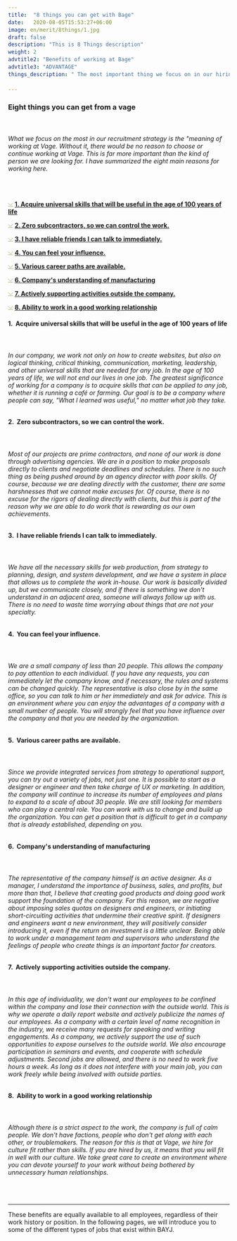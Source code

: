 ```yaml
---
title:  "8 things you can get with Bage"
date:   2020-08-05T15:53:27+06:00
image: en/merit/8things/1.jpg
draft: false
description: "This is 8 Things description"
weight: 2
advtitle2: "Benefits of working at Bage"
advtitle3: "ADVANTAGE"
things_description: " The most important thing we focus on in our hiring strategy is the significance of working at Vage. Here are 8 things you can gain from working at Vage."

---
```


<!--### Introduction-->
### **Eight things you can get from a vage**
&nbsp;

###### What we focus on the most in our recruitment strategy is the "meaning of working at Vage. Without it, there would be no reason to choose or continue working at Vage. This is far more important than the kind of person we are looking for. I have summarized the eight main reasons for working here.
&nbsp;

![Image not available](../../ico_arw_page_anchor.gif "Title")  [**1. Acquire universal skills that will be useful in the age of 100 years of life**](#1-nbspacquire-universal-skills-that-will-be-useful-in-the-age-of-100-years-of-life)    

 
![Image not available](../../ico_arw_page_anchor.gif "Title")  [**2. Zero subcontractors, so we can control the work.**](#2-nbspzero-subcontractors-so-we-can-control-the-work)   

 
![Image not available](../../ico_arw_page_anchor.gif "Title")  [**3. I have reliable friends I can talk to immediately.**](#3-nbspi-have-reliable-friends-i-can-talk-to-immediately)    

 
![Image not available](../../ico_arw_page_anchor.gif "Title")  [**4. You can feel your influence.**](#4-nbspyou-can-feel-your-influence)    

 
![Image not available](../../ico_arw_page_anchor.gif "Title")  [**5. Various career paths are available.**](#5-nbspvarious-career-paths-are-available)    

 
![Image not available](../../ico_arw_page_anchor.gif "Title")  [**6. Company's understanding of manufacturing**](#6-nbspcompanys-understanding-of-manufacturing)   

 
![Image not available](../../ico_arw_page_anchor.gif "Title")  [**7. Actively supporting activities outside the company.**](#7-nbspactively-supporting-activities-outside-the-company)   

 
![Image not available](../../ico_arw_page_anchor.gif "Title")  [**8. Ability to work in a good working relationship**](#8-nbspability-to-work-in-a-good-working-relationship)    


 
#### 1. &nbsp;Acquire universal skills that will be useful in the age of 100 years of life
&nbsp;
###### In our company, we work not only on how to create websites, but also on logical thinking, critical thinking, communication, marketing, leadership, and other universal skills that are needed for any job. In the age of 100 years of life, we will not end our lives in one job. The greatest significance of working for a company is to acquire skills that can be applied to any job, whether it is running a café or farming. Our goal is to be a company where people can say, "What I learned was useful," no matter what job they take.

#### 2. &nbsp;Zero subcontractors, so we can control the work.
&nbsp;
###### Most of our projects are prime contractors, and none of our work is done through advertising agencies. We are in a position to make proposals directly to clients and negotiate deadlines and schedules. There is no such thing as being pushed around by an agency director with poor skills. Of course, because we are dealing directly with the customer, there are some harshnesses that we cannot make excuses for. Of course, there is no excuse for the rigors of dealing directly with clients, but this is part of the reason why we are able to do work that is rewarding as our own achievements.

#### 3. &nbsp;I have reliable friends I can talk to immediately.
&nbsp;
###### We have all the necessary skills for web production, from strategy to planning, design, and system development, and we have a system in place that allows us to complete the work in-house. Our work is basically divided up, but we communicate closely, and if there is something we don't understand in an adjacent area, someone will always follow up with us. There is no need to waste time worrying about things that are not your specialty.

#### 4. &nbsp;You can feel your influence.
&nbsp;
###### We are a small company of less than 20 people. This allows the company to pay attention to each individual. If you have any requests, you can immediately let the company know, and if necessary, the rules and systems can be changed quickly. The representative is also close by in the same office, so you can talk to him or her immediately and ask for advice. This is an environment where you can enjoy the advantages of a company with a small number of people. You will strongly feel that you have influence over the company and that you are needed by the organization.

#### 5. &nbsp;Various career paths are available.
&nbsp;
###### Since we provide integrated services from strategy to operational support, you can try out a variety of jobs, not just one. It is possible to start as a designer or engineer and then take charge of UX or marketing. In addition, the company will continue to increase its number of employees and plans to expand to a scale of about 30 people. We are still looking for members who can play a central role. You can work with us to change and build up the organization. You can get a position that is difficult to get in a company that is already established, depending on you.

#### 6. &nbsp;Company's understanding of manufacturing
&nbsp;
###### The representative of the company himself is an active designer. As a manager, I understand the importance of business, sales, and profits, but more than that, I believe that creating good products and doing good work support the foundation of the company. For this reason, we are negative about imposing sales quotas on designers and engineers, or initiating short-circuiting activities that undermine their creative spirit. If designers and engineers want a new environment, they will positively consider introducing it, even if the return on investment is a little unclear. Being able to work under a management team and supervisors who understand the feelings of people who create things is an important factor for creators.

#### 7. &nbsp;Actively supporting activities outside the company.
&nbsp;
###### In this age of individuality, we don't want our employees to be confined within the company and lose their connection with the outside world. This is why we operate a daily report website and actively publicize the names of our employees. As a company with a certain level of name recognition in the industry, we receive many requests for speaking and writing engagements. As a company, we actively support the use of such opportunities to expose ourselves to the outside world. We also encourage participation in seminars and events, and cooperate with schedule adjustments. Second jobs are allowed, and there is no need to work five hours a week. As long as it does not interfere with your main job, you can work freely while being involved with outside parties.

#### 8. &nbsp;Ability to work in a good working relationship
&nbsp;
###### Although there is a strict aspect to the work, the company is full of calm people. We don't have factions, people who don't get along with each other, or troublemakers. The reason for this is that at Vage, we hire for culture fit rather than skills. If you are hired by us, it means that you will fit in well with our culture. We take great care to create an environment where you can devote yourself to your work without being bothered by unnecessary human relationships.
&nbsp;

---
These benefits are equally available to all employees, regardless of their work history or position. In the following pages, we will introduce you to some of the different types of jobs that exist within BAYJ.

